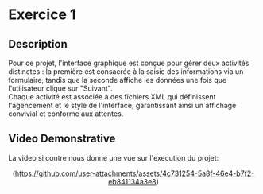 # Exercice 1 

## Description
Pour ce projet, l'interface graphique est conçue pour gérer deux activités distinctes : la première est consacrée à la saisie des informations via un formulaire, 
tandis que la seconde affiche les données une fois que l'utilisateur clique sur "Suivant". <br>
Chaque activité est associée à des fichiers XML qui définissent l'agencement et le style de l'interface, 
garantissant ainsi un affichage convivial et conforme aux attentes.

## Video Demonstrative

La video si contre nous donne une vue sur l'execution du projet: 

<div align="center">

(https://github.com/user-attachments/assets/4c731254-5a8f-46e4-b7f2-eb841134a3e8)

</div>
